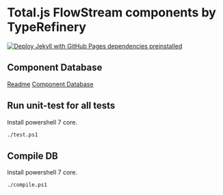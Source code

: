 # Total.js FlowStream components by TypeRefinery

[![Deploy Jekyll with GitHub Pages dependencies preinstalled](https://github.com/innovolve-ai/flowcomponents/actions/workflows/jekyll-gh-pages.yml/badge.svg)](https://github.com/innovolve-ai/flowcomponents/actions/workflows/jekyll-gh-pages.yml)

## Component Database

[Readme](https://innovolve-ai.github.io/flowcomponents)
[Component Database](https://innovolve-ai.github.io/flowcomponents/db.json)

## Run unit-test for all tests

Install powershell 7 core.

```bash
./test.ps1
```

## Compile DB

Install powershell 7 core.

```bash
./compile.ps1
```

